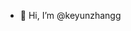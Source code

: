 - 👋 Hi, I’m @keyunzhangg

<!---
keyunzhangg/keyunzhangg is a ✨ special ✨ repository because its `README.md` (this file) appears on your GitHub profile.
You can click the Preview link to take a look at your changes.
--->
